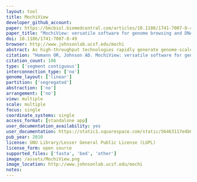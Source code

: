 ```yaml
---
layout: tool 
title: MochiView
developer_github_account: 
paper: https://bmcbiol.biomedcentral.com/articles/10.1186/1741-7007-8-49
paper_title: "MochiView: versatile software for genome browsing and DNA motif analysis"
doi: 10.1186/1741-7007-8-49
browser: http://www.johnsonlab.ucsf.edu/mochi
abstract: As high-throughput technologies rapidly generate genome-scale data, it becomes increasingly important to visually integrate these data so that specific hypotheses can be formulated and tested., , We present MochiView, a platform-independent Java software that integrates browsing of genomic sequences, features, and data with DNA motif visualization and analysis in a visually-appealing and user-friendly application., , While highly versatile, the software is particularly useful for organizing, exploring, and analyzing large genomic data sets, such as those from deep RNA sequencing, chromatin immunoprecipitation experiments (ChIP-Seq and ChIP-Chip), and transcriptional profiling. MochiView provides an extensive suite of utilities to identify and to explore connections between these data sets and short sequence motifs present in DNA or RNA.
citation: "Homann OR, Johnson AD. MochiView: versatile software for genome browsing and DNA motif analysis. BMC Biol. bmcbiol.biomedcentral.com; 2010;8: 49."
citation_count: 106
type: ['segment contiguous']
interconnection_type: ['no']
genome_layout: ['linear']
partition: ['segregated']
abstraction: ['no']
arrangement: ['no']
view: multiple
scale: multiple
focus: single
coordinate_systems: single
access_format: [standalone app]
user_documentation_availability: yes
user_documentation: https://static1.squarespace.com/static/56463117e4b0770d2cd2d163/t/564bbbb1e4b0c03db1589e9a/1447803825330/MochiView_Manual_v1.45.pdf
pub_year: 2010
license: GNU Library/Lesser General Public License (LGPL)
license_form: open source
supported_files: ['fasta', 'bed', 'other']
image: /assets/MochiView.png
image_location: http://www.johnsonlab.ucsf.edu/mochi
notes: 
---
```

